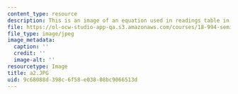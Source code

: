```yaml
---
content_type: resource
description: This is an image of an equation used in readings table in 13th row.
file: https://ol-ocw-studio-app-qa.s3.amazonaws.com/courses/18-994-seminar-in-geometry-fall-2004/9c68088d398c6f58e03808bc9066513d_a2.JPG
file_type: image/jpeg
image_metadata:
  caption: ''
  credit: ''
  image-alt: ''
resourcetype: Image
title: a2.JPG
uid: 9c68088d-398c-6f58-e038-08bc9066513d
---
```

